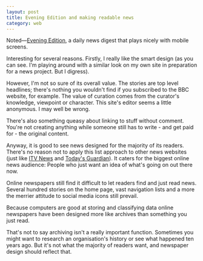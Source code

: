 ```yaml
---
layout: post
title: Evening Edition and making readable news
category: web
---
```


Noted&#8212;[Evening Edition](http://evening-edition.com/), a daily news digest that plays nicely with mobile screens.

Interesting for several reasons. Firstly, I really like the smart design (as you can see. I'm playing around with a similar look on my own site in preparation for a news project. But I digress).

However, I'm not so sure of its overall value. The stories are top level headlines; there's nothing you wouldn't find if you subscribed to the BBC website, for example. The value of curation comes from the curator's knowledge, viewpoint or character. This site's editor seems a little anonymous. I may well be wrong.

There's also something queasy about linking to stuff without comment. You're not creating anything while someone still has to write - and get paid for - the original content.

Anyway, it is good to see news designed for the majority of its readers. There's no reason not to apply this list approach to other news websites (just like [ITV News](http://leonpaternoster.com/2012/03/itv-news-website-redesign/) and [Today's Guardian](http://guardian.gyford.com/)). It caters for the biggest online news audience: People who just want an idea of what's going on out there now.

Online newspapers still find it difficult to let readers find and just read news. Several hundred stories on the home page, vast navigation lists and a more the merrier attitude to social media icons still prevail.

Because computers are good at storing and classifying data online newspapers have been designed more like archives than something you just read.

That's not to say archiving isn't a really important function. Sometimes you might want to research an organisation's history or see what happened ten years ago. But it's not what the majority of readers want, and newspaper design should reflect that.
